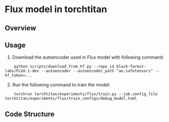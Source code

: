 # Flux model in torchtitan

## Overview

## Usage

1. Download the autoencoder used in Flux model with following command:
```
    python scripts/download_from_hf.py --repo_id black-forest-labs/FLUX.1-dev --autoencoder --autoencoder_path "ae.safetensors" --hf_token=...

```
2. Run the following command to train the model:
```
    torchrun torchtitan/experiments/flux/train.py --job.config_file torchtitan/experiments/flux/train_configs/debug_model.toml

```

## Code Structure
